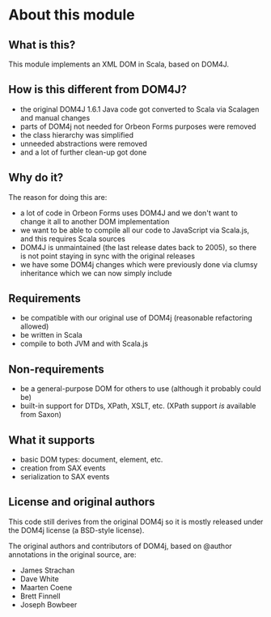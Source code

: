About this module
=================

## What is this?

This module implements an XML DOM in Scala, based on DOM4J.

## How is this different from DOM4J?

- the original DOM4J 1.6.1 Java code got converted to Scala via Scalagen and manual changes
- parts of DOM4j not needed for Orbeon Forms purposes were removed
- the class hierarchy was simplified
- unneeded abstractions were removed
- and a lot of further clean-up got done

## Why do it?

The reason for doing this are:

- a lot of code in Orbeon Forms uses DOM4J and we don't want to change it all to another DOM implementation
- we want to be able to compile all our code to JavaScript via Scala.js, and this requires Scala sources
- DOM4J is unmaintained (the last release dates back to 2005), so there is not point staying in sync with the original releases
- we have some DOM4j changes which were previously done via clumsy inheritance which we can now simply include

## Requirements

- be compatible with our original use of DOM4j (reasonable refactoring allowed)
- be written in Scala
- compile to both JVM and with Scala.js

## Non-requirements

- be a general-purpose DOM for others to use (although it probably could be)
- built-in support for DTDs, XPath, XSLT, etc. (XPath support *is* available from Saxon)

## What it supports

- basic DOM types: document, element, etc.
- creation from SAX events
- serialization to SAX events

## License and original authors

This code still derives from the original DOM4j so it is mostly released under the DOM4j license (a BSD-style license).

The original authors and contributors of DOM4j, based on @author annotations in the original source, are:

- James Strachan
- Dave White
- Maarten Coene
- Brett Finnell
- Joseph Bowbeer
